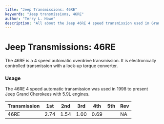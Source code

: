 ```yaml
---
title: "Jeep Transmissions: 46RE"
keywords: "Jeep transmissions, 46RE"
author: "Terry L. Howe"
description: "All about the Jeep 46RE 4 speed transmission used in Grand Cherokees with the 5.9L engine."
---
```


# Jeep Transmissions: 46RE

The 46RE is a 4 speed automatic overdrive transmission.  It is
electronically controlled transmission with a lock-up
torque converter.

### Usage

The 46RE 4 speed automatic transmission was used in 1998 to present
Jeep Grand Cherokees with 5.9L engines.

| Transmission | 1st | 2nd | 3rd | 4th | 5th | Rev |
| --- | --- | --- | --- | --- | --- | --- |
| 46RE | 2.74 | 1.54 | 1.00 | 0.69 |  | NA |